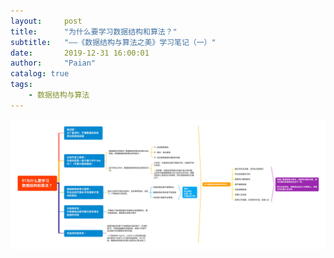 ```yaml
---
layout:     post
title:      "为什么要学习数据结构和算法？"
subtitle:   "——《数据结构与算法之美》学习笔记（一）"
date:       2019-12-31 16:00:01
author:     "Paian"
catalog: true
tags:
    - 数据结构与算法
---
```


![为什么要学习数据结构和算法？](/img/in-post/01为什么要学习数据结构和算法.svg)
